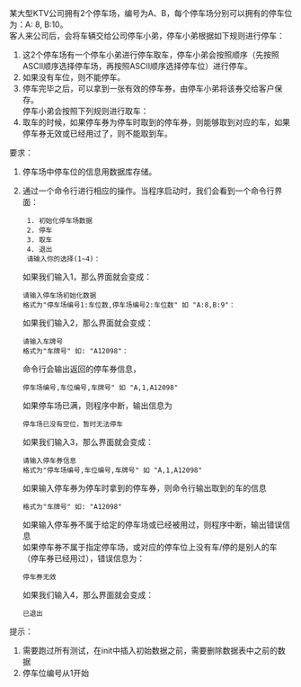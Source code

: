 某大型KTV公司拥有2个停车场，编号为A、B，每个停车场分别可以拥有的停车位为：A: 8, B:10。    
客人来公司后，会将车辆交给公司停车小弟，停车小弟根据如下规则进行停车：   
1. 这2个停车场有一个停车小弟进行停车取车，停车小弟会按照顺序（先按照ASCII顺序选择停车场，再按照ASCII顺序选择停车位）进行停车。   
2. 如果没有车位，则不能停车。   
3. 停车完毕之后，可以拿到一张有效的停车券，由停车小弟将该券交给客户保存。  
停车小弟会按照下列规则进行取车：       
1. 取车的时候，如果停车券为停车时取到的停车券，则能够取到对应的车，如果停车券无效或已经用过了，则不能取到车。

要求：
1. 停车场中停车位的信息用数据库存储。
2. 通过一个命令行进行相应的操作。当程序启动时，我们会看到一个命令行界面：
     ```
      1. 初始化停车场数据
      2. 停车
      3. 取车
      4. 退出
      请输入你的选择(1~4)：
      ```
      如果我们输入1，那么界面就会变成：
      ```
      请输入停车场初始化数据
      格式为"停车场编号1:车位数,停车场编号2:车位数" 如 "A:8,B:9"：
      ```
      如果我们输入2，那么界面就会变成：
      ```
      请输入车牌号
      格式为"车牌号" 如: "A12098"：
      ```
      命令行会输出返回的停车券信息，
      ```
      停车场编号,车位编号,车牌号" 如 "A,1,A12098"
      ```
      如果停车场已满，则程序中断，输出信息为
      ```
      停车场已没有空位，暂时无法停车
      ```
      如果我们输入3，那么界面就会变成：
      ```
      请输入停车券信息
      格式为"停车场编号,车位编号,车牌号" 如 "A,1,A12098"
      ```
      如果输入停车券为停车时拿到的停车券，则命令行输出取到的车的信息   
      ```
      格式为"车牌号" 如: "A12098"
      ```
      
      如果输入停车券不属于给定的停车场或已经被用过，则程序中断，输出错误信息   
      如果停车券不属于指定停车场，或对应的停车位上没有车/停的是别人的车（停车券已经用过），错误信息为：
      ```
      停车券无效
      ```
      
      如果我们输入4，那么界面就会变成：
      ```
      已退出
      ```
提示：
1. 需要跑过所有测试，在init中插入初始数据之前，需要删除数据表中之前的数据
2. 停车位编号从1开始


